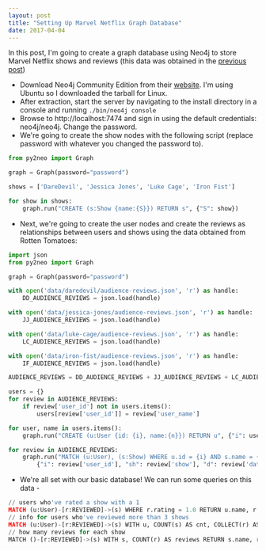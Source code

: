 ```yaml
---
layout: post
title: "Setting Up Marvel Netflix Graph Database"
date: 2017-04-04
---
```


In this post, I'm going to create a graph database using Neo4j to store Marvel Netflix shows and reviews (this data was obtained in the [previous post](https://github.com/asheahan/netflix-marvel-tv))

* Download Neo4j Community Edition from their [website](https://neo4j.com/download/).
I'm using Ubuntu so I downloaded the tarball for Linux.
* After extraction, start the server by navigating to the install directory in a console and running `./bin/neo4j console`
* Browse to http://localhost:7474 and sign in using the default credentials: neo4j/neo4j. Change the password.
* We're going to create the show nodes with the following script (replace password with whatever you changed the password to).
  
```python
from py2neo import Graph

graph = Graph(password="password")

shows = ['DareDevil', 'Jessica Jones', 'Luke Cage', 'Iron Fist']

for show in shows:
    graph.run("CREATE (s:Show {name:{S}}) RETURN s", {"S": show})
```
* Next, we're going to create the user nodes and create the reviews as relationships between users and shows using the data obtained from Rotten Tomatoes:  

```python
import json
from py2neo import Graph

graph = Graph(password="password")

with open('data/daredevil/audience-reviews.json', 'r') as handle:
    DD_AUDIENCE_REVIEWS = json.load(handle)

with open('data/jessica-jones/audience-reviews.json', 'r') as handle:
    JJ_AUDIENCE_REVIEWS = json.load(handle)

with open('data/luke-cage/audience-reviews.json', 'r') as handle:
    LC_AUDIENCE_REVIEWS = json.load(handle)

with open('data/iron-fist/audience-reviews.json', 'r') as handle:
    IF_AUDIENCE_REVIEWS = json.load(handle)

AUDIENCE_REVIEWS = DD_AUDIENCE_REVIEWS + JJ_AUDIENCE_REVIEWS + LC_AUDIENCE_REVIEWS + IF_AUDIENCE_REVIEWS

users = {}
for review in AUDIENCE_REVIEWS:
    if review['user_id'] not in users.items():
        users[review['user_id']] = review['user_name']

for user, name in users.items():
    graph.run("CREATE (u:User {id: {i}, name:{n}}) RETURN u", {"i": user, "n": name})

for review in AUDIENCE_REVIEWS:
    graph.run("MATCH (u:User), (s:Show) WHERE u.id = {i} AND s.name = {sh} CREATE (u)-[r:REVIEWED {date: {d}, season: {se}, rating: {ra}, review: {re}}]->(s) RETURN r", 
        {"i": review['user_id'], "sh": review['show'], "d": review['date'], "se": review['season'], "ra": review['rating'], "re": review['body']})

```

* We're all set with our basic database! We can run some queries on this data -

```python
// users who've rated a show with a 1
MATCH (u:User)-[r:REVIEWED]->(s) WHERE r.rating = 1.0 RETURN u.name, r.date, r.season, s.name ORDER BY u.name;
// info for users who've reviewed more than 3 shows
MATCH (u:User)-[r:REVIEWED]->(s) WITH u, COUNT(s) AS cnt, COLLECT(r) AS revs,  COLLECT(s) AS shows WHERE cnt > 3 RETURN u.name, revs, shows;
// how many reviews for each show
MATCH ()-[r:REVIEWED]->(s) WITH s, COUNT(r) AS reviews RETURN s.name, reviews;
```

